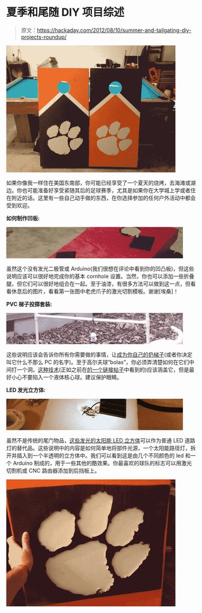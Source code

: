 # 夏季和尾随 DIY 项目综述

> 原文：<https://hackaday.com/2012/08/10/summer-and-tailgating-diy-projects-roundup/>

[![tiger-paw-cornhole](img/eea618a22506e7601e715c6c43aa682d.png "tiger-paw-cornhole")](http://hackaday.com/2012/08/10/summer-and-tailgating-diy-projects-roundup/tiger-paw-cornhole/)

如果你像我一样住在美国东南部，你可能已经享受了一个夏天的烧烤，去海滩或湖边。你也可能准备好享受紧随其后的足球赛季，尤其是如果你在大学城上学或者住在附近的话。这里有一些自己动手做的东西，在你选择参加的任何户外活动中都会受到欢迎。

**如何制作凹板:**

[![cornhole toss board](img/cdc6944cac31e352be0878b9b76d7d48.png "bag-toss")](http://hackaday.com/?attachment_id=82053)

虽然这个没有发光二极管或 Arduino(我们很想在评论中看到你的凹凸板)，但这些说明应该可以很好地完成你的基本 cornhole 设置。当然，你也可以添加一些折叠腿，但它们可以很好地组合在一起。至于油漆，有很多方法可以做到这一点，但看看休息后的图片，看看第一张图中老虎爪子的激光切割模板。谢谢[埃桑]！

**PVC 梯子投掷套装:**

[![ladder toss game PVC](img/e03f104aa6092ca23389e2105116ba28.png "ladder-toss")](http://hackaday.com/?attachment_id=82055)

这些说明应该会告诉你所有你需要做的事情，让[成为你自己的扔梯子](http://www.jcopro.net/2010/12/01/ladder-toss-game/ "how to make a PVC ladder toss game")(或者你决定叫它什么不那么 PC 的名字)。至于高尔夫球“bolas”，你必须弄清楚如何在它们中间打一个洞。[这种技术](http://www.jcopro.net/2011/03/31/how-to-make-a-hole-in-the-middle-of-a-golf-ball/ "how to put a hole in a golf ball jig")(正如之前在[的一个链接帖子](http://hackaday.com/2012/01/13/hackaday-links-january-13/ "Hackaday links Jan 13")中看到的)应该涵盖它，但是最好小心不要陷入一个液体核心球。建议保护眼睛。

**LED 发光立方体:**

[![solar LED glow cube](img/42df0ba2a9da7fc0b9320a4dd08423a6.png "glow-cube")](http://hackaday.com/?attachment_id=82054)

虽然不是传统的尾门物品，[这些发光的太阳能 LED 立方体](http://www.jcopro.net/2012/07/22/a-diffuse-glow-cube-from-a-solar-path-light/ "How to make Glowing solar LED cubes")可以作为普通 LED 道路灯的替代品。这些说明中的内容是如何简单地将部件光源，一个太阳能路径灯，拆开并插入到一个半透明的立方体中。我们可以看到这是由几个不同颜色的 led 和一个 Arduino 制成的，用于一些其他的酷效果。你最喜欢的球队的标志可以用激光切割机或 CNC 路由器添加到后挡板上。

[![tiger-paw-paint-stencil](img/60905c2c0a2b15d29d20a808f262e14e.png "tiger-paw-paint-stencil")](http://hackaday.com/2012/08/10/summer-and-tailgating-diy-projects-roundup/tiger-paw-paint-stencil/)